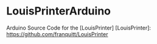 # LouisPrinterArduino
Arduino Source Code for the [LouisPrinter]
[LouisPrinter]: <https://github.com/franquitt/LouisPrinter>